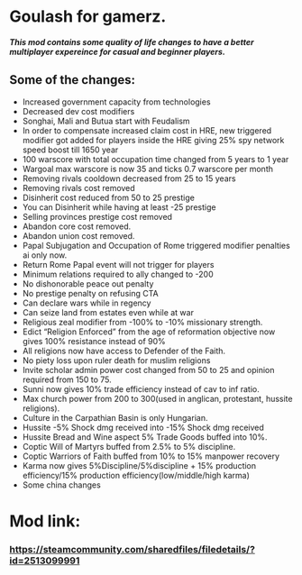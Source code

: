 # Goulash for gamerz.
##### This mod contains some quality of life changes to have a better multiplayer expereince for casual and beginner players.
## Some of the changes:
- Increased government capacity from technologies
- Decreased dev cost modifiers
- Songhai, Mali and Butua start with Feudalism
- In order to compensate increased claim cost in HRE, new triggered modifier got added for players inside the HRE giving 25% spy network speed boost till 1650 year
- 100 warscore with total occupation time changed from 5 years to 1 year
- Wargoal max warscore is now 35 and ticks 0.7 warscore per month
- Removing rivals cooldown decreased from 25 to 15 years
- Removing rivals cost removed
- Disinherit cost reduced from 50 to 25 prestige
- You can Disinherit while having at least -25 prestige
- Selling provinces prestige cost removed
- Abandon core cost removed.
- Abandon union cost removed.
- Papal Subjugation and Occupation of Rome triggered modifier penalties ai only now.
- Return Rome Papal event will not trigger for players
- Minimum relations required to ally changed to -200
- No dishonorable peace out penalty
- No prestige penalty on refusing CTA
- Can declare wars while in regency
- Can seize land from estates even while at war
- Religious zeal modifier from -100% to -10% missionary strength.
- Edict “Religion Enforced” from the age of reformation objective now gives 100% resistance instead of 90%
- All religions now have access to Defender of the Faith.
- No piety loss upon ruler death for muslim religions
- Invite scholar admin power cost changed from 50 to 25 and opinion required from 150 to 75.
- Sunni now gives 10% trade efficiency instead of cav to inf ratio.
- Max church power from 200 to 300(used in anglican, protestant, hussite religions).
- Culture in the Carpathian Basin is only Hungarian.
- Hussite -5% Shock dmg received into -15% Shock dmg received
- Hussite Bread and Wine aspect 5% Trade Goods buffed into 10%.
- Coptic Will of Martyrs buffed from 2.5% to 5% discipline.
- Coptic Warriors of Faith buffed from 10% to 15% manpower recovery
- Karma now gives 5%Discipline/5%discipline + 15% production efficiency/15% production efficiency(low/middle/high karma)
- Some china changes

# Mod link: 
### https://steamcommunity.com/sharedfiles/filedetails/?id=2513099991